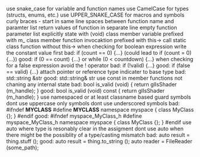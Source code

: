 use snake_case for variable and function names
use CamelCase for types (structs, enums, etc.)
use UPPER_SNAKE_CASE for macros and symbols
curly braces - start in same line
spaces between function name and paramter list
return values of function in separate line
empty function parameter list explicitly state with (void)
class member variable prefixed with m_
class member function invocaktion prefixed with this->
	call static class function without this->
when checking for boolean expression write the constant value first
	bad: if (count == 0) {...} (could lead to if (count = 0) {...})
	good: if (0 == count) {...} or while (0 < countdown) {...}
when checking for a false expression avoid the ! operator
	bad: if (!valid) {...}
	good: if (false == valid) {...}
attach pointer or reference type indicater to base type
	bad: std::string &str
	good: std::string& str
use const in member functions not chaning any internal state
	bad: 
		bool
		is_valid (void) {
			return glIsShader (m_handle);
		}
	good:
		bool
		is_valid (void) const {
			return glIsShader (m_handle);
		}
use namespaced or at least classname based guard symbols
	dont use uppercase only symbols
	dont use underscored symbols
	bad:
		#ifndef __MYCLASS__
		#define __MYCLASS__
		namespace myspace {
		class MyClass {};
		}
		#endif
	good:
		#ifndef myspace_MyClass_h
		#define myspace_MyClass_h
		namespace myspace {
		class MyClass {};
		}
		#endif
use auto where type is resonably clear in the assigment
	dont use auto when there might be the possiblity of a type/casting mismatch
	bad:
		auto result = thing.stuff ();
	good:
		auto result = thing.to_string ();
		auto reader = FileReader (some_path);